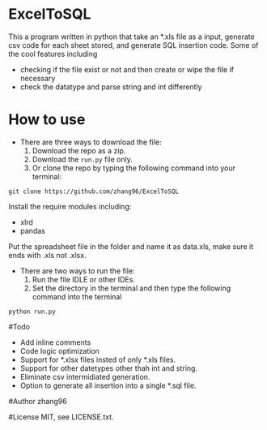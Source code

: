 # ExcelToSQL
This a program written in python that take an *.xls file as a input, generate csv code for each sheet stored, and generate SQL insertion code.
Some of the cool features including 

- checking if the file exist or not and then create or wipe the file if necessary
- check the datatype and parse string and int differently

# How to use
- There are three ways to download the file:
  1. Download the repo as a zip.
  2. Download the <code>run.py</code> file only.
  3. Or clone the repo by typing the following command into your terminal:


```  
git clone https://github.com/zhang96/ExcelToSQL
```
Install the require modules including: 

- xlrd
- pandas

Put the spreadsheet file in the folder and name it as data.xls, make sure it ends with .xls not .xlsx.

- There are two ways to run the file:
  1. Run the file IDLE or other IDEs.
  2. Set the directory in the terminal and then type the following command into the terminal
```
python run.py
```
#Todo
- Add inline comments
- Code logic optimization
- Support for *.xlsx files insted of only *.xls files.
- Support for other datetypes other thah int and string.
- Eliminate csv intermidiated generation.
- Option to generate all insertion into a single *.sql file.

#Author
zhang96

#License
MIT, see LICENSE.txt.
